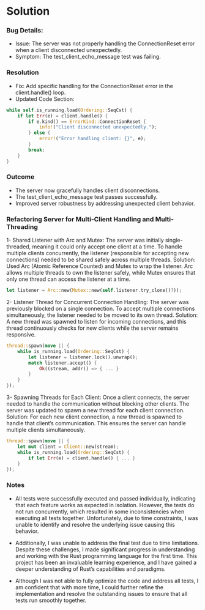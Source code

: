 # Solution
### **Bug Details**:
- Issue: The server was not properly handling the ConnectionReset error when a client disconnected unexpectedly.
- Symptom: The test_client_echo_message test was failing.

### **Resolution**
- Fix: Add specific handling for the ConnectionReset error in the client.handle() loop.
- Updated Code Section:
  
``` rust
while self.is_running.load(Ordering::SeqCst) {
    if let Err(e) = client.handle() {
        if e.kind() == ErrorKind::ConnectionReset {
            info!("Client disconnected unexpectedly.");
        } else {
            error!("Error handling client: {}", e);
        }
        break;
    }
}
```
### **Outcome**
- The server now gracefully handles client disconnections.
- The test_client_echo_message test passes successfully.
- Improved server robustness by addressing unexpected client behavior.

### **Refactoring Server for Multi-Client Handling and Multi-Threading**
1- Shared Listener with Arc and Mutex:
The server was initially single-threaded, meaning it could only accept one client at a time. To handle multiple clients concurrently, the listener (responsible for accepting new connections) needed to be shared safely across multiple threads.
Solution: Used Arc (Atomic Reference Counted) and Mutex to wrap the listener. Arc allows multiple threads to own the listener safely, while Mutex ensures that only one thread can access the listener at a time.
``` rust
let listener = Arc::new(Mutex::new(self.listener.try_clone()?));
```
2- Listener Thread for Concurrent Connection Handling:
The server was previously blocked on a single connection. To accept multiple connections simultaneously, the listener needed to be moved to its own thread.
Solution: A new thread was spawned to listen for incoming connections, and this thread continuously checks for new clients while the server remains responsive.
``` rust
thread::spawn(move || {
    while is_running.load(Ordering::SeqCst) {
        let listener = listener.lock().unwrap();
        match listener.accept() {
            Ok((stream, addr)) => { ... }
        }
    }
});
```

3- Spawning Threads for Each Client:
Once a client connects, the server needed to handle the communication without blocking other clients. The server was updated to spawn a new thread for each client connection.
Solution: For each new client connection, a new thread is spawned to handle that client’s communication. This ensures the server can handle multiple clients simultaneously.
``` rust
thread::spawn(move || {
    let mut client = Client::new(stream);
    while is_running.load(Ordering::SeqCst) {
        if let Err(e) = client.handle() { ... }
    }
});
```

### **Notes**
- All tests were successfully executed and passed individually, indicating that each feature works as expected in isolation. However, the tests do not run concurrently, which resulted in some inconsistencies when executing all tests together. Unfortunately, due to time constraints, I was unable to identify and resolve the underlying issue causing this behavior.

- Additionally, I was unable to address the final test due to time limitations. Despite these challenges, I made significant progress in understanding and working with the Rust programming language for the first time. This project has been an invaluable learning experience, and I have gained a deeper understanding of Rust’s capabilities and paradigms.

- Although I was not able to fully optimize the code and address all tests, I am confident that with more time, I could further refine the implementation and resolve the outstanding issues to ensure that all tests run smoothly together.

